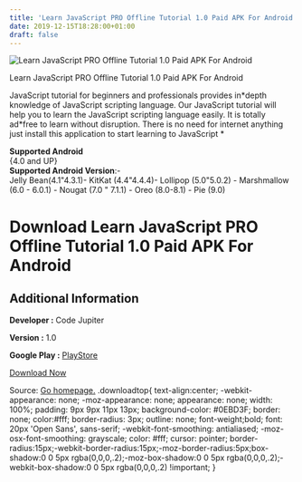 ```yaml
---
title: 'Learn JavaScript PRO Offline Tutorial 1.0 Paid APK For Android'
date: 2019-12-15T18:28:00+01:00
draft: false
---
```


![Learn JavaScript PRO Offline Tutorial 1.0 Paid APK For Android](https://i0.wp.com/apkhome.net/wp-content/uploads/2019/11/Learn-JavaScript-PRO-Offline-Tutorial-1.0-Paid.png "Learn JavaScript PRO Offline Tutorial 1.0 Paid APK For Android")

  

Learn JavaScript PRO Offline Tutorial 1.0 Paid APK For Android

JavaScript tutorial for beginners and professionals provides in\*depth knowledge of JavaScript scripting language. Our JavaScript tutorial will help you to learn the JavaScript scripting language easily. It is totally ad\*free to learn without disruption. There is no need for internet anything just install this application to start learning to JavaScript \*

**Supported Android**  
{4.0 and UP}  
**Supported Android Version**:-  
Jelly Bean(4.1"4.3.1)- KitKat (4.4"4.4.4)- Lollipop (5.0"5.0.2) - Marshmallow (6.0 - 6.0.1) - Nougat (7.0 " 7.1.1) - Oreo (8.0-8.1) - Pie (9.0)

Download Learn JavaScript PRO Offline Tutorial 1.0 Paid APK For Android
=======================================================================

Additional Information
----------------------

**Developer :** Code Jupiter

**Version :** 1.0

**Google Play :** [PlayStore](https://play.google.com/store/apps/details?id=com.code.jupiter.learnjavascriptpro&hl=en)

  

[Download Now](https://store4app.co/post/learn-javascript-pro-offline-tutorial-1-0-paid-apk-for-android_1574674898)

  
Source: [Go homepage.](https://store4app.co/post/learn-javascript-pro-offline-tutorial-1-0-paid-apk-for-android_1574674898) .downloadtop{ text-align:center; -webkit-appearance: none; -moz-appearance: none; appearance: none; width: 100%; padding: 9px 9px 11px 13px; background-color: #0EBD3F; border: none; color:#fff; border-radius: 3px; outline: none; font-weight;bold; font: 20px 'Open Sans', sans-serif; -webkit-font-smoothing: antialiased; -moz-osx-font-smoothing: grayscale; color: #fff; cursor: pointer; border-radius:15px;-webkit-border-radius:15px;-moz-border-radius:5px;box-shadow:0 0 5px rgba(0,0,0,.2);-moz-box-shadow:0 0 5px rgba(0,0,0,.2);-webkit-box-shadow:0 0 5px rgba(0,0,0,.2) !important; }